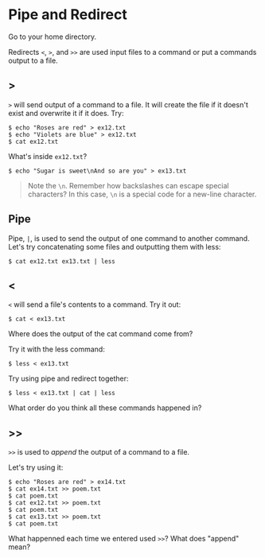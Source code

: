 # Pipe and Redirect

Go to your home directory.

Redirects `<`, `>`, and `>>` are used input files to a command or put a commands output to a file.

## &gt;

`>` will send output of a command to a file. It will create the file if it doesn't exist and overwrite it if it does. Try:

    $ echo "Roses are red" > ex12.txt
    $ echo "Violets are blue" > ex12.txt
    $ cat ex12.txt

What's inside `ex12.txt`?

<!-- Replace this comment with your answer -->

    $ echo "Sugar is sweet\nAnd so are you" > ex13.txt

> Note the `\n`. Remember how backslashes can escape special characters? In this
> case, `\n` is a special code for a new-line character.

## Pipe

Pipe, `|`, is used to send the output of one command to another command. Let's
try concatenating some files and outputting them with less:

    $ cat ex12.txt ex13.txt | less

## &lt;

`<` will send a file's contents to a command. Try it out:

    $ cat < ex13.txt

Where does the output of the cat command come from?

<!-- Replace this comment with your answer -->

Try it with the less command:

    $ less < ex13.txt

Try using pipe and redirect together:

    $ less < ex13.txt | cat | less

What order do you think all these commands happened in?

<!-- Replace this comment with your answer -->

## &gt;&gt;

`>>` is used to *append* the output of a command to a file.

Let's try using it:

    $ echo "Roses are red" > ex14.txt
    $ cat ex14.txt >> poem.txt
    $ cat poem.txt
    $ cat ex12.txt >> poem.txt
    $ cat poem.txt
    $ cat ex13.txt >> poem.txt
    $ cat poem.txt

What happenned each time we entered used `>>`? What does "append" mean?

<!-- Replace this comment with your answer -->

